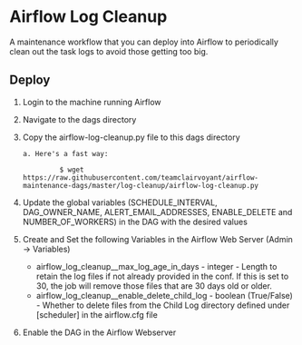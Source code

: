 # Airflow Log Cleanup

A maintenance workflow that you can deploy into Airflow to periodically clean out the task logs to avoid those getting too big.

## Deploy

1. Login to the machine running Airflow

2. Navigate to the dags directory

3. Copy the airflow-log-cleanup.py file to this dags directory

       a. Here's a fast way:

                $ wget https://raw.githubusercontent.com/teamclairvoyant/airflow-maintenance-dags/master/log-cleanup/airflow-log-cleanup.py
        
4. Update the global variables (SCHEDULE_INTERVAL, DAG_OWNER_NAME, ALERT_EMAIL_ADDRESSES, ENABLE_DELETE and NUMBER_OF_WORKERS) in the DAG with the desired values

5. Create and Set the following Variables in the Airflow Web Server (Admin -> Variables)

    - airflow_log_cleanup__max_log_age_in_days - integer - Length to retain the log files if not already provided in the conf. If this is set to 30, the job will remove those files that are 30 days old or older.
    - airflow_log_cleanup__enable_delete_child_log - boolean (True/False) - Whether to delete files from the Child Log directory defined under [scheduler] in the airflow.cfg file

6. Enable the DAG in the Airflow Webserver
